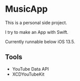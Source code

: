 # MusicApp

This is a personal side project.

I try to make an App with Swift.

Currently runnable below iOS 13.5.

## Tools

*   YouTube Data API
*   XCDYouTubeKit
